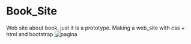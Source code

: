 # Book_Site
Web site about book, just it is a prototype.
Making a web_site with css + html and bootstrap
![pagina](https://user-images.githubusercontent.com/61268729/83344646-ef493c80-a2c6-11ea-964b-f28d29ad5a8a.png)

